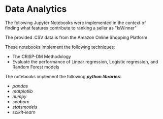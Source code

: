 <h1>Data Analytics</h1>

The following Jupyter Notebooks were implemented in the context of finding what features contribute to ranking a seller as "IsWinner" 

The provided .CSV data is from the Amazon Online Shopping Platform

These notebooks implement the following techniques:
* The CRISP-DM Methodology
*	Evaluate the performance of Linear regression, Logistic regression, and Random Forest models

The notebooks implement the following ***python libraries***:
*	*pandas*
*	*matplotlib*
*	*numpy*
*	*seaborn*
*	*statsmodels*
*	*scikit-learn*

